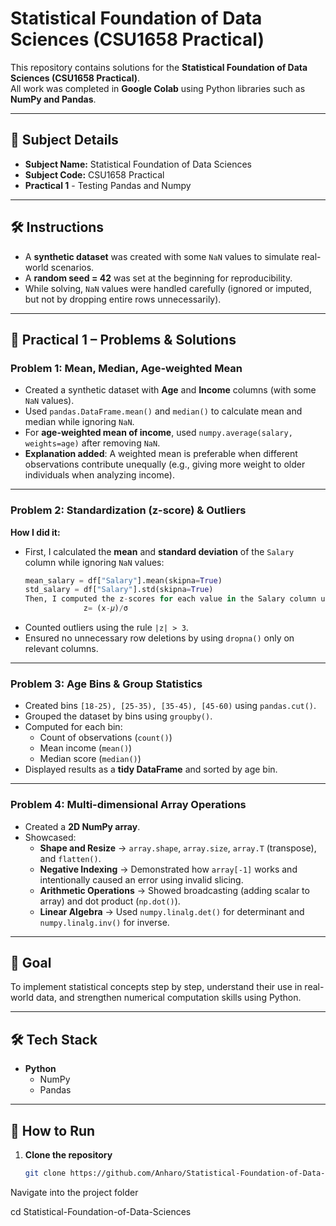# Statistical Foundation of Data Sciences (CSU1658 Practical)

This repository contains solutions for the **Statistical Foundation of Data Sciences (CSU1658 Practical)**.  
All work was completed in **Google Colab** using Python libraries such as **NumPy and Pandas**.  

---

## 📌 Subject Details
- **Subject Name:** Statistical Foundation of Data Sciences  
- **Subject Code:** CSU1658 Practical  
- **Practical 1**  - Testing Pandas and Numpy
---

## 🛠️ Instructions
- A **synthetic dataset** was created with some `NaN` values to simulate real-world scenarios.  
- A **random seed = 42** was set at the beginning for reproducibility.  
- While solving, `NaN` values were handled carefully (ignored or imputed, but not by dropping entire rows unnecessarily).  

---

## 📝 Practical 1 – Problems & Solutions  

### **Problem 1: Mean, Median, Age-weighted Mean**
- Created a synthetic dataset with **Age** and **Income** columns (with some `NaN` values).  
- Used `pandas.DataFrame.mean()` and `median()` to calculate mean and median while ignoring `NaN`.  
- For **age-weighted mean of income**, used `numpy.average(salary, weights=age)` after removing `NaN`.  
- **Explanation added**: A weighted mean is preferable when different observations contribute unequally (e.g., giving more weight to older individuals when analyzing income).  

---

### Problem 2: Standardization (z-score) & Outliers

**How I did it:**

- First, I calculated the **mean** and **standard deviation** of the `Salary` column while ignoring `NaN` values:
   ```python
   mean_salary = df["Salary"].mean(skipna=True)
   std_salary = df["Salary"].std(skipna=True)
  Then, I computed the z-scores for each value in the Salary column using the formula:
                z= (x-𝜇)/σ          	​
- Counted outliers using the rule `|z| > 3`.  
- Ensured no unnecessary row deletions by using `dropna()` only on relevant columns.  

---

### **Problem 3: Age Bins & Group Statistics**
- Created bins `[18-25), [25-35), [35-45), [45-60)` using `pandas.cut()`.  
- Grouped the dataset by bins using `groupby()`.  
- Computed for each bin:  
  - Count of observations (`count()`)  
  - Mean income (`mean()`)  
  - Median score (`median()`)  
- Displayed results as a **tidy DataFrame** and sorted by age bin.  

---

### **Problem 4: Multi-dimensional Array Operations**
- Created a **2D NumPy array**.  
- Showcased:  
  - **Shape and Resize** → `array.shape`, `array.size`, `array.T` (transpose), and `flatten()`.  
  - **Negative Indexing** → Demonstrated how `array[-1]` works and intentionally caused an error using invalid slicing.  
  - **Arithmetic Operations** → Showed broadcasting (adding scalar to array) and dot product (`np.dot()`).  
  - **Linear Algebra** → Used `numpy.linalg.det()` for determinant and `numpy.linalg.inv()` for inverse.  

---

## 🎯 Goal
To implement statistical concepts step by step, understand their use in real-world data, and strengthen numerical computation skills using Python.  

---

## 🛠️ Tech Stack
- **Python**  
  - NumPy  
  - Pandas  

---

## 🚀 How to Run
1. **Clone the repository**
   ```bash
   git clone https://github.com/Anharo/Statistical-Foundation-of-Data-Sciences.git
Navigate into the project folder

cd Statistical-Foundation-of-Data-Sciences

